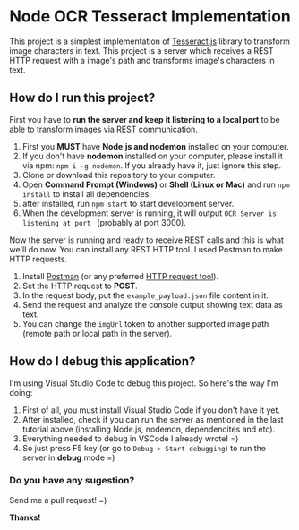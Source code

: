 # Node OCR Tesseract Implementation
This project is a simplest implementation of [Tesseract.js](http://tesseract.projectnaptha.com/) library to transform image characters in text. This project is a server which receives a REST HTTP request with a image's path and transforms image's characters in text.

## How do I run this project?
First you have to **run the server and keep it listening to a local port** to be able to transform images via REST communication.
1. First you **MUST** have **Node.js and nodemon** installed on your computer.
2. If you don't have **nodemon** installed on your computer, please install it via npm: `npm i -g nodemon`. If you already have it, just ignore this step.
2. Clone or download this repository to your computer.
3. Open **Command Prompt (Windows)** or **Shell (Linux or Mac)** and run `npm install` to install all dependencies.
4. after installed, run `npm start` to start development server.
5. When the development server is running, it will output `OCR Server is listening at port ` (probably at port 3000).

Now the server is running and ready to receive REST calls and this is what we'll do now. You can install any REST HTTP tool. I used Postman to make HTTP requests.
1. Install [Postman](https://www.getpostman.com/) (or any preferred [HTTP request tool](https://www.google.com/search?q=http+request+tool&oq=http+request+tool&aqs=chrome..69i57j0l5.3419j0j4&sourceid=chrome&ie=UTF-8)).
2. Set the HTTP request to **POST**.
3. In the request body, put the `example_payload.json` file content in it.
4. Send the request and analyze the console output showing text data as text.
5. You can change the `imgUrl` token to another supported image path (remote path or local path in the server).

## How do I debug this application?
I'm using Visual Studio Code to debug this project. So here's the way I'm doing:
1. First of all, you must install Visual Studio Code if you don't have it yet.
2. After installed, check if you can run the server as mentioned in the last tutorial above (installing Node.js, nodemon, dependencites and etc).
3. Everything needed to debug in VSCode I already wrote! =)
4. So just press F5 key (or go to `Debug > Start debugging`) to run the server in **debug** mode =)

### Do you have any sugestion?
Send me a pull request! =)

**Thanks!**
